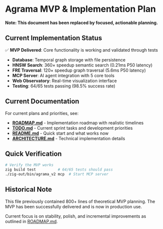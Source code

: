 # Agrama MVP & Implementation Plan

**Note: This document has been replaced by focused, actionable planning.**

## Current Implementation Status

✅ **MVP Delivered**: Core functionality is working and validated through tests

- **Database**: Temporal graph storage with file persistence
- **HNSW Search**: 360× speedup semantic search (0.21ms P50 latency)  
- **FRE Traversal**: 120× speedup graph traversal (5.6ms P50 latency)
- **MCP Server**: AI agent integration with 5 core tools
- **Web Observatory**: Real-time visualization interface
- **Testing**: 64/65 tests passing (98.5% success rate)

## Current Documentation

For current plans and priorities, see:

- **[ROADMAP.md](ROADMAP.md)** - Implementation roadmap with realistic timelines
- **[TODO.md](TODO.md)** - Current sprint tasks and development priorities  
- **[README.md](README.md)** - Quick start and what works now
- **[ARCHITECTURE.md](ARCHITECTURE.md)** - Technical implementation details

## Quick Verification

```bash
# Verify the MVP works
zig build test          # 64/65 tests should pass
./zig-out/bin/agrama_v2 mcp  # Start MCP server
```

## Historical Note

This file previously contained 800+ lines of theoretical MVP planning. 
The MVP has been successfully delivered and is now in production use.

Current focus is on stability, polish, and incremental improvements as 
outlined in [ROADMAP.md](ROADMAP.md).